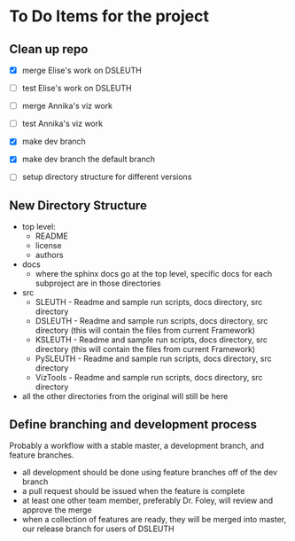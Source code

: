 # To Do Items for the project

## Clean up repo

 - [x] merge Elise's work on DSLEUTH
 - [ ] test Elise's work on DSLEUTH
 - [ ] merge Annika's viz work
 - [ ] test Annika's viz work
 - [x] make dev branch
 - [x] make dev branch the default branch
 - [ ] setup directory structure for different versions


## New Directory Structure
- top level:
  - README
  - license
  - authors
- docs
  - where the sphinx docs go at the top level, specific docs for each subproject are in those directories
- src
  - SLEUTH - Readme and sample run scripts, docs directory, src directory
  - DSLEUTH - Readme and sample run scripts, docs directory, src directory (this will contain the files from current Framework)
  - KSLEUTH - Readme and sample run scripts, docs directory, src directory (this will contain the files from current Framework)
  - PySLEUTH - Readme and sample run scripts, docs directory, src directory
  - VizTools - Readme and sample run scripts, docs directory, src directory
- all the other directories from the original will still be here

## Define branching and development process
Probably a workflow with a stable master, a development branch, and feature branches.

 - all development should be done using feature branches off of the dev branch
 - a pull request should be issued when the feature is complete
 - at least one other team member, preferably Dr. Foley, will review and approve the merge
 - when a collection of features are ready, they will be merged into master, our release branch for users of DSLEUTH
